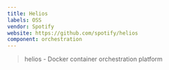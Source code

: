 ```yaml
---
title: Helios
labels: OSS
vendor: Spotify
website: https://github.com/spotify/helios
component: orchestration
---
```

> helios - Docker container orchestration platform
